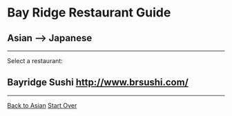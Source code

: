 # Bay Ridge Restaurant Guide
## Asian --> Japanese
---
Select a restaurant:
## Bayridge Sushi http://www.brsushi.com/
---

[Back to Asian](../asian)
[Start Over](../../home.md)
